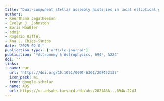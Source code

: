 ```yaml
---
title: "Dual-component stellar assembly histories in local elliptical galaxies via MUSE"
authors:
- Keerthana Jegatheesan
- Evelyn J. Johnston
- Boris Häußler
- admin
- Rogério Riffel
- Ana L. Chies-Santos
date: '2025-02-01'
publication_types: ['article-journal']
publication: '*Astronomy & Astrophysics, 694*, A224'
doi: ''
links:
- name: PDF
  url: 'https://doi.org/10.1051/0004-6361/202452137'
  icon_pack: ai
  icon: google-scholar
- name: ADS
  url: https://ui.adsabs.harvard.edu/abs/2025A&A...694A.224J
---
```

